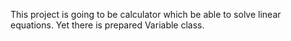 This project is going to be calculator which be able to solve linear equations.
Yet there is prepared Variable class.
